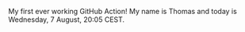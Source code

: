 My first ever working GitHub Action!
My name is Thomas and today is Wednesday, 7 August, 20:05 CEST. 
